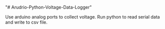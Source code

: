 "# Arudrio-Python-Voltage-Data-Logger" 

Use arduino analog ports to collect voltage. 
Run python to read serial data and write to csv file. 
